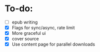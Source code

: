 
# To-do:

- [ ] epub writing
- [x] Flags for sync/async, rate limit
- [x] More graceful ui
- [x] cover source
- [x] Use content page for parallel downloads
